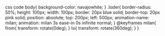css code
body{
    background-color: navajowhite;
}
.loder{
    border-radius: 50%;
    height: 100px;
    width: 100px;
    border: 20px blue solid;
    border-top: 20px pink solid;
    position: absolute;
    top: 200px;
    left: 500px;
    animation-name: milan;
    animation: milan 3s ease-in 0s infinite normal;
}
@keyframes milan{
    from{
        transform: rotate(0deg);
    }
    to{
        transform: rotate(360deg);
    }
}
